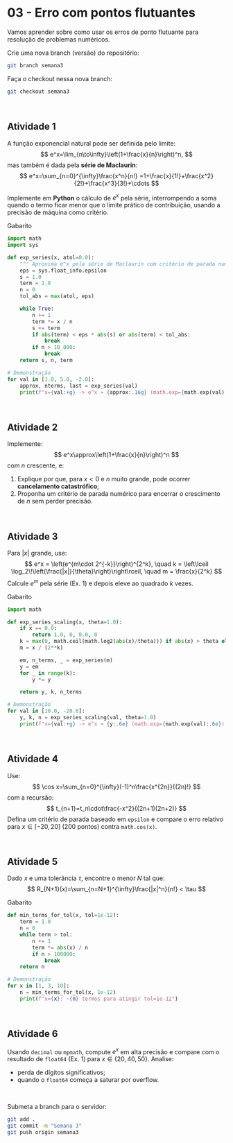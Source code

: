 # 03 - Erro com pontos flutuantes
Vamos aprender sobre como usar os erros de ponto flutuante para resolução de problemas numéricos.

Crie uma nova branch (versão) do repositório:

```bash
git branch semana3
```

Faça o checkout nessa nova branch:

```bash
git checkout semana3
```

<br/>

## Atividade 1
A função exponencial natural pode ser definida pelo limite:
$$
e^x=\lim_{n\to\infty}\left(1+\frac{x}{n}\right)^n,
$$
mas também é dada pela **série de Maclaurin**:
$$
e^x=\sum_{n=0}^{\infty}\frac{x^n}{n!}
=1+\frac{x}{1!}+\frac{x^2}{2!}+\frac{x^3}{3!}+\cdots
$$

Implemente em **Python** o cálculo de $e^x$ pela série, interrompendo a soma quando o termo ficar menor que o limite prático de contribuição, usando a precisão de máquina como critério.

Gabarito

```python
import math
import sys

def exp_series(x, atol=0.0):
    """ Aproxima e^x pela série de Maclaurin com critério de parada numérico. """
    eps = sys.float_info.epsilon
    s = 1.0
    term = 1.0
    n = 0
    tol_abs = max(atol, eps)

    while True:
        n += 1
        term *= x / n
        s += term
        if abs(term) < eps * abs(s) or abs(term) < tol_abs:
            break
        if n > 10_000:
            break
    return s, n, term

# Demonstração
for val in [1.0, 5.0, -2.0]:
    approx, nterms, last = exp_series(val)
    print(f"x={val:+g} -> e^x ≈ {approx:.16g} (math.exp={math.exp(val):.16g}, termos={nterms})")
```

<br/>

## Atividade 2

Implemente:
$$
e^x\approx\left(1+\frac{x}{n}\right)^n
$$
com $n$ crescente, e:
1. Explique por que, para $x<0$ e $n$ muito grande, pode ocorrer **cancelamento catastrófico**;
2. Proponha um critério de parada numérico para encerrar o crescimento de $n$ sem perder precisão.

<br/>

## Atividade 3

Para $|x|$ grande, use:
$$
e^x = \left(e^{m\cdot 2^{-k}}\right)^{2^k}, \quad
k = \left\lceil \log_2\!\left(\frac{|x|}{\theta}\right)\right\rceil, \quad m = \frac{x}{2^k}
$$
Calcule $e^{m}$ pela série (Ex. 1) e depois eleve ao quadrado $k$ vezes.

Gabarito

```python
import math

def exp_series_scaling(x, theta=1.0):
    if x == 0.0:
        return 1.0, 0, 0.0, 0
    k = max(0, math.ceil(math.log2(abs(x)/theta))) if abs(x) > theta else 0
    m = x / (2**k)

    em, n_terms, _ = exp_series(m)
    y = em
    for _ in range(k):
        y *= y

    return y, k, n_terms

# Demonstração
for val in [10.0, -20.0]:
    y, k, n = exp_series_scaling(val, theta=1.0)
    print(f"x={val:+g} -> e^x ≈ {y:.6e} (math.exp={math.exp(val):.6e})  [k={k}, termos série(m)={n}]")
```

<br/>

## Atividade 4

Use:
$$
\cos x=\sum_{n=0}^{\infty}(-1)^n\frac{x^{2n}}{(2n)!}
$$
com a recursão:
$$
t_{n+1}=t_n\cdot\frac{-x^2}{(2n+1)(2n+2)}
$$
Defina um critério de parada baseado em `epsilon` e compare o erro relativo para $x\in[-20,20]$ (200 pontos) contra `math.cos(x)`.

<br/>

## Atividade 5

Dado $x$ e uma tolerância $\tau$, encontre o menor $N$ tal que:
$$
R_{N+1}(x)=\sum_{n=N+1}^{\infty}\frac{|x|^n}{n!} < \tau
$$

Gabarito

```python
def min_terms_for_tol(x, tol=1e-12):
    term = 1.0
    n = 0
    while term > tol:
        n += 1
        term *= abs(x) / n
        if n > 100000:
            break
    return n

# Demonstração
for x in [1, 3, 10]:
    n = min_terms_for_tol(x, 1e-12)
    print(f"x={x}: ~{n} termos para atingir tol=1e-12")
```

<br/>

## Atividade 6

Usando `decimal` ou `mpmath`, compute $e^x$ em alta precisão e compare com o resultado de `float64` (Ex. 1) para $x\in\{20, 40, 50\}$.
Analise:
- perda de dígitos significativos;
- quando o `float64` começa a saturar por overflow.

<br/>

Submeta a branch para o servidor:

```bash
git add .
git commit -m "Semana 3"
git push origin semana3
```